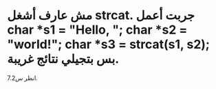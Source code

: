 مش عارف أشغل strcat. جربت أعمل
char *s1 = "Hello, ";
char *s2 = "world!";
char *s3 = strcat(s1, s2);
بس بتجيلي نتائج غريبة.
===================
انظر $س 7.2$.
